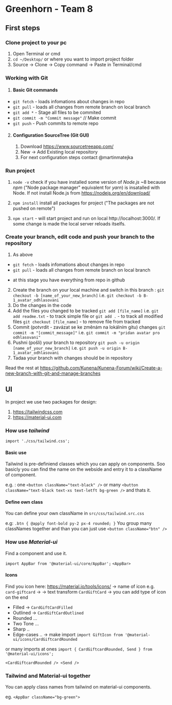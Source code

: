 #  Greenhorn - Team 8

## First steps

### Clone project to your pc

1. Open Terminal or cmd
2.  `cd ~/Desktop/` or where you want to import project folder
3.  Source -> Clone -> Copy command -> Paste in Terminal/cmd

### Working with Git
1. #### Basic Git commands
* `git fetch`    - loads infomations about changes in repo
* `git pull`     - loads all changes from remote branch on local branch
* `git add *`   - Stage all files to be commited
* `git commit -m "Commit message"`  // Make commit
* `git push`     - Push commits to remote repo

2. #### Configuration SourceTree (Git GUI)
    1. Download https://www.sourcetreeapp.com/
    2. New -> Add Existing local repository
    3. For next configuration steps contact @martinmatejka

### Run project

1. `node -v` check if you have installed some version of *Node.js* ~8 because *npm* ("Node package manager" equivalent for *yarn*) is insatalled with Node.
If not install Node.js from https://nodejs.org/en/download/

2. `npm install` install all packages for project ("The packages are not pushed on remote")
3. `npm start`  - will start project and run on local http://localhost:3000/. If some change is made the local server reloads itselfs.

### Create your branch, edit code and push your branch to the repository

1. As above 
* `git fetch`    - loads infomations about changes in repo
* `git pull`     - loads all changes from remote branch on local branch
- at this stage you have everything from repo in github
2. Create the branch on your local machine and switch in this branch :
`git checkout -b [name_of_your_new_branch]` i.e. `git checkout -b B-1_avatar_odhlasovani`
3. Do the changes in the code 
4. Add the files you changed to be tracked 
`git add [file_name]` i.e. `git add readme.txt` - to track simple file
or
`git add .` - to track all modified files
`git checkout [file_name]` - to remove file from tracked
5. Commit (potvrdit - zavázat se ke změnám na lokálním gitu) changes
`git commit -m "[commit_message]"` i.e. `git commit -m "pridan avatar pro odhlasovani"`
6. Pushni (pošli) your branch to repository
`git push -u origin [name_of_your_new_branch]` i.e. `git push -u origin B-1_avatar_odhlasovani`
7. Tadaa your branch with changes should be in repository

Read the rest at https://github.com/Kunena/Kunena-Forum/wiki/Create-a-new-branch-with-git-and-manage-branches

## UI 

In project we use two packages for design: 
1. https://tailwindcss.com
2. https://material-ui.com

### How use *tailwind*

`import './css/tailwind.css';`

#### Basic use
Tailwind is pre-definiend classes which you can apply on components.
Soo basicly you can find the name on the webside and entry it to a className of component. 

e.g. : one `<button className="text-black" />` or many `<button className="text-black text-xs text-letft bg-green />` and thats it. 

#### Define own class
You can define your own className in `src/css/tailwind.src.css`

e.g:
`.btn {
   @apply font-bold py-2 px-4 rounded;
 }`
You group many classNames together and than you can just use `<button className="btn" />`

### How use *Material-ui* 

Find a component and use it.

`import AppBar from '@material-ui/core/AppBar';`
`<AppBar>`


#### Icons
Find you icon here: https://material.io/tools/icons/ -> name of icon e.g. `card-giftcard` -> 
-> text transform `CardGiftCard` 
-> you can add type of icon on the end 
* Filled -> `CardGiftCardFilled`
* Outlined -> `CardGiftCardOutlined`
* Rounded ... 
* Two Tone ... 
* Sharp ..
* Edge-cases .. 
-> make import `import GiftIcon from '@material-ui/icons/CardGiftcardRounded`

or many imports at ones 
`import { CardGiftcardRounded, Send } from '@material-ui/icons';`

`<CardGiftcardRounded />
<Send />`

### Tailwind and Material-ui together
You can apply class names from tailwind on material-ui components.

eg.
`<AppBar className="bg-green">`







